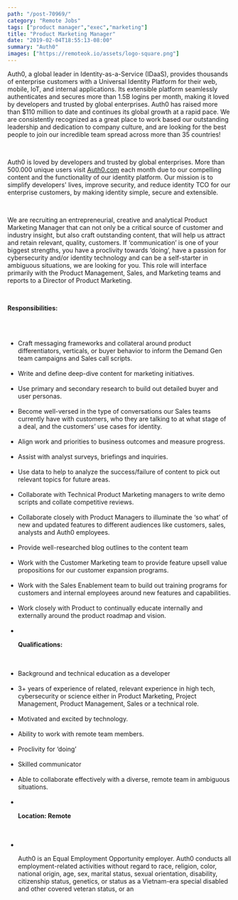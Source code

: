 ```yaml
---
path: "/post-70969/"
category: "Remote Jobs"
tags: ["product manager","exec","marketing"]
title: "Product Marketing Manager"
date: "2019-02-04T18:55:13-08:00"
summary: "Auth0"
images: ["https://remoteok.io/assets/logo-square.png"]
---
```


<p>Auth0, a global leader in Identity-as-a-Service (IDaaS), provides thousands of enterprise customers with a Universal Identity Platform for their web, mobile, IoT, and internal applications. Its extensible platform seamlessly authenticates and secures more than 1.5B logins per month, making it loved by developers and trusted by global enterprises. Auth0 has raised more than $110 million to date and continues its global growth at a rapid pace. We are consistently recognized as a great place to work based our outstanding leadership and dedication to company culture, and are looking for the best people to join our incredible team spread across more than 35 countries!</p><br /><p>Auth0 is loved by developers and trusted by global enterprises. More than 500.000 unique users visit <a href="http://auth0.com/" rel="nofollow">Auth0.com</a> each month due to our compelling content and the functionality of our identity platform. Our mission is to simplify developers' lives, improve security, and reduce identity TCO for our enterprise customers, by making identity simple, secure and extensible.</p><br /><p>We are recruiting an entrepreneurial, creative and analytical Product Marketing Manager that can not only be a critical source of customer and industry insight, but also craft outstanding content, that will help us attract and retain relevant, quality, customers. If &lsquo;communication&rsquo; is one of your biggest strengths, you have a proclivity towards &lsquo;doing&rsquo;, have a passion for cybersecurity and/or identity technology and can be a self-starter in ambiguous situations, we are looking for you. This role will interface primarily with the Product Management, Sales, and Marketing teams and reports to a Director of Product Marketing.</p><br /><p><strong>Responsibilities:</strong></p><br /><ul><br /><li>Craft messaging frameworks and collateral around product differentiators, verticals, or buyer behavior&nbsp;to inform the Demand Gen team campaigns and Sales call scripts.</li><br /><li>Write and define deep-dive content for marketing initiatives.</li><br /><li>Use primary and secondary research to build out detailed buyer and user personas.</li><br /><li>Become well-versed in the type of conversations our Sales teams currently have with customers, who they are talking to at what stage of a deal, and the customers&rsquo; use cases for identity.</li><br /><li>Align work and priorities to business outcomes and measure progress.</li><br /><li>Assist with analyst surveys, briefings and inquiries.</li><br /><li>Use data to help to analyze the success/failure of content to pick out relevant topics for future areas.</li><br /><li>Collaborate with Technical Product Marketing managers to write demo scripts and collate competitive reviews.</li><br /><li>Collaborate closely with Product Managers to illuminate the &lsquo;so what&rsquo; of new and updated features to different audiences like customers, sales, analysts and Auth0 employees.</li><br /><li>Provide well-researched blog outlines to the content team</li><br /><li>Work with the Customer Marketing team to provide feature upsell value propositions for our customer expansion programs.</li><br /><li>Work with the Sales Enablement team to build out training programs for customers and internal employees around new features and capabilities.</li><br /><li>Work closely with Product to continually educate internally and externally around the product roadmap and vision.</li><br /><li><br /><p><strong>Qualifications:</strong></p><br /></li><br /><li>Background and technical education as a developer</li><br /><li>3+ years of experience of related, relevant experience in high tech, cybersecurity or science either in Product Marketing, Project Management, Product Management, Sales or a technical role.</li><br /><li>Motivated and excited by technology.</li><br /><li>Ability to work with remote team members.</li><br /><li>Proclivity for &lsquo;doing&rsquo;</li><br /><li>Skilled communicator</li><br /><li>Able to collaborate effectively with a diverse, remote team in ambiguous situations.</li><br /><li><br /><p><strong>Location: Remote</strong></p><br /></li><br /><li><br /><p>Auth0 is an Equal Employment Opportunity employer. Auth0 conducts all employment-related activities without regard to race, religion, color, national origin, age, sex, marital status, sexual orientation, disability, citizenship status, genetics, or status as a Vietnam-era special disabled and other covered veteran status, or an</p><br /></li><br /></ul>
